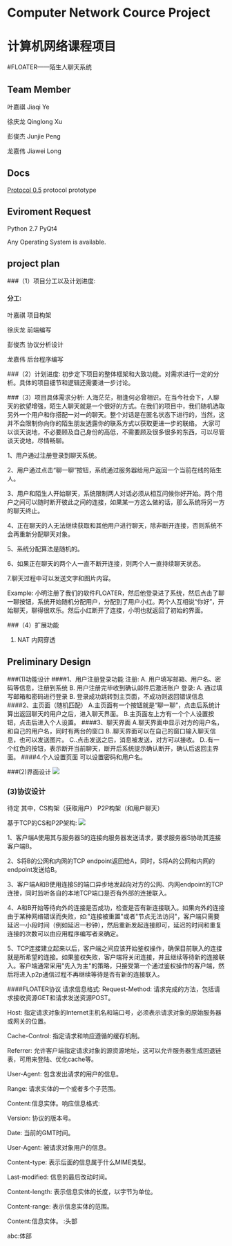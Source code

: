 # Computer Network Cource Project
# 计算机网络课程项目
#FLOATER——陌生人聊天系统

## Team Member

叶嘉祺 Jiaqi Ye

徐庆龙 Qinglong Xu

彭俊杰 Junjie Peng

龙嘉伟 Jiawei Long

## Docs
[Protocol 0.5](https://github.com/ghostbody/computer-network/blob/master/doc/protocolV0.5.md) protocol prototype

## Eviroment Request

Python 2.7
PyQt4

Any Operating System is available.


## project plan
###（1）项目分工以及计划进度:
#### 分工:

叶嘉祺  项目构架

徐庆龙  前端编写

彭俊杰  协议分析设计

龙嘉伟  后台程序编写

###（2）计划进度:
 初步定下项目的整体框架和大致功能。对需求进行一定的分析。具体的项目细节和逻辑还需要进一步讨论。

###（3）项目具体需求分析:
 人海茫茫，相逢何必曾相识。在当今社会下，人聊天的欲望增强，陌生人聊天就是一个很好的方式。在我们的项目中，我们随机选取另外一个用户和你搭配一对一的聊天。整个对话是在匿名状态下进行的，当然，这并不会限制你向你的陌生朋友透露你的联系方式以获取更进一步的联络。
大家可以谈天说地，不必要顾及自己身份的高低，不需要顾及很多很多的东西，可以尽管谈天说地，尽情畅聊。

1、用户通过注册登录到聊天系统。

2、用户通过点击“聊一聊”按钮，系统通过服务器给用户返回一个当前在线的陌生人。

3、用户和陌生人开始聊天，系统限制两人对话必须从相互问候你好开始。两个用户之间可以随时断开彼此之间的连接，如果某一方这么做的话，那么系统将另一方的聊天终止。

4、正在聊天的人无法继续获取和其他用户进行聊天，除非断开连接，否则系统不会再重新分配聊天对象。

5、系统分配算法是随机的。

6、如果正在聊天的两个人一直不断开连接，则两个人一直持续聊天状态。

7.聊天过程中可以发送文字和图片内容。

Example:
小明注册了我们的软件FLOATER，然后他登录进了系统，然后点击了聊一聊按钮，系统开始随机分配用户，分配到了用户小红。两个人互相说“你好”，开始聊天，聊得很欢乐。然后小红断开了连接，小明也就返回了初始的界面。

###（4）扩展功能
1. NAT 内网穿透

## Preliminary Design

###(1)功能设计
####1、用户注册登录功能
注册:
   A. 用户填写邮箱、用户名、密码等信息，注册到系统
   B. 用户注册完毕收到确认邮件后激活账户
登录:
   A. 通过填写邮箱和密码进行登录
   B. 登录成功跳转到主页面，不成功则返回错误信息
####2、主页面（随机匹配）
A.主页面有一个按钮就是“聊一聊”，点击后系统计算出返回聊天的用户之后，进入聊天界面。
B.主页面左上方有一个个人设置按钮，点击后进入个人设置。
####3、聊天界面
A.聊天界面中显示对方的用户名，和自己的用户名，同时有两台的窗口
B..聊天界面可以在自己的窗口输入聊天信息，也可以发送图片。
C..点击发送之后，消息被发送，对方可以接收。
D..有一个红色的按钮，表示断开当前聊天，断开后系统提示确认断开，确认后返回主界面。
####4.个人设置页面
可以设置密码和用户名。

###(2)界面设计
![](https://github.com/ghostbody/computer-network/blob/master/doc/UI.png?raw=true)

### (3)协议设计
待定
其中，CS构架（获取用户）
P2P构架（和用户聊天）

基于TCP的CS和P2P架构:
![](https://github.com/ghostbody/computer-network/blob/master/doc/protocol.png?raw=true)

1、客户端A使用其与服务器S的连接向服务器发送请求，要求服务器S协助其连接客户端B。

2、S将B的公网和内网的TCP endpoint返回给A，同时，S将A的公网和内网的endpoint发送给B。

3、客户端A和B使用连接S的端口异步地发起向对方的公网、内网endpoint的TCP连接，同时监听各自的本地TCP端口是否有外部的连接联入。

4、A和B开始等待向外的连接是否成功，检查是否有新连接联入。如果向外的连接由于某种网络错误而失败，如:"连接被重置"或者"节点无法访问"，客户端只需要延迟一小段时间（例如延迟一秒钟），然后重新发起连接即可，延迟的时间和重复连接的次数可以由应用程序编写者来确定。

5、TCP连接建立起来以后，客户端之间应该开始鉴权操作，确保目前联入的连接就是所希望的连接。如果鉴权失败，客户端将关闭连接，并且继续等待新的连接联入。客户端通常采用"先入为主"的策略，只接受第一个通过鉴权操作的客户端，然后将进入p2p通信过程不再继续等待是否有新的连接联入。

####FLOATER协议
请求信息格式:
Request-Method: 请求完成的方法，包括请求接收资源GET和请求发送资源POST。

Host: 指定请求对象的Internet主机名和端口号，必须表示请求对象的原始服务器或网关的位置。

Cache-Control: 指定请求和响应遵循的缓存机制。

Referrer: 允许客户端指定请求对象的源资源地址，这可以允许服务器生成回退链表，可用来登陆、优化cache等。

User-Agent: 包含发出请求的用户的信息。

Range: 请求实体的一个或者多个子范围。

Content:信息实体。响应信息格式:

Version: 协议的版本号。

Date: 当前的GMT时间。

User-Agent: 被请求对象用户的信息。

Content-type: 表示后面的信息属于什么MIME类型。

Last-modified: 信息的最后改动时间。

Content-length: 表示信息实体的长度，以字节为单位。

Content-range: 表示信息实体的范围。

Content:信息实体。 :头部

abc:体部